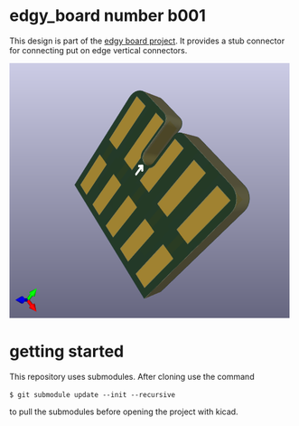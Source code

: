 # edgy_board number b001
This design is part of the [edgy board project](https://github.com/skunkforce/edgy_boards). It provides a stub connector for connecting put on edge vertical connectors.

![](/board/board.png)

# getting started
This repository uses submodules. After cloning use the command 

```$ git submodule update --init --recursive```

to pull the submodules before opening the project with kicad. 



